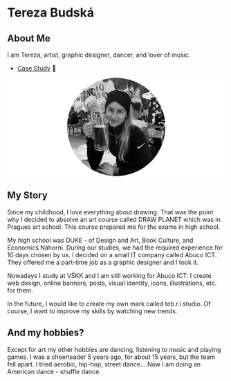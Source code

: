 # Tereza Budská

## About Me

I am Tereza, artist, graphic designer, dancer, and lover of music.

- [Case Study](case-study.md) 🌸

![that'sme.](me.jpg)

## My Story
Since my childhood, I love everything about drawing. That was the point why I decided to absolve an art course called DRAW PLANET which was in Pragues art school. This course prepared me for the exams in high school.

My high school was DUKE - of Design and Art, Book Culture, and Economics Náhorní.
During our studies, we had the required experience for 10 days chosen by us. I decided on a small IT company called Abuco ICT. They offered me a part-time job as a graphic designer and I took it. 

Nowadays I study at VŠKK and I am still working for Abuco ICT. I create web design, online banners, posts, visual identity, icons, illustrations, etc. for them.

In the future, I would like to create my own mark called teb.r.i studio. Of course, I want to improve my skills by watching new trends.

## And my hobbies?
Except for art my other hobbies are dancing, listening to music and playing games. I was a cheerleader 5 years ago, for about 15 years, but the team fell apart. I tried aerobic, hip-hop, street dance... Now I am doing an American dance - shuffle dance.
